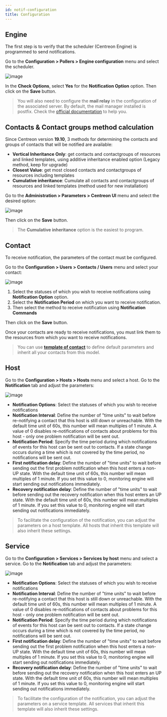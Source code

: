 ```yaml
---
id: notif-configuration
title: Configuration
---
```


## Engine

The first step is to verify that the scheduler (Centreon Engine) is programmed to send notifications.

Go to the **Configuration > Pollers > Engine configuration** menu and select the scheduler.

![image](../assets/alerts/notif_engine_conf.png)

In the **Check Options**, select **Yes** for the **Notification Option** option. Then click on the **Save** button.

> You will also need to configure the **mail relay** in the configuration of the associated server.
> By default, the mail manager installed is postfix. Check the [official documentation](http://www.postfix.org/BASIC_CONFIGURATION_README) to help you.


## Contacts & Contact groups method calculation

Since Centreon version **19.10**, 3 methods for determining the contacts and groups of contacts that will be notified
are available:

* **Vertical Inheritance Only**: get contacts and contactgroups of resources and linked templates, using additive
  inheritance enabled option (Legacy method, keep for upgrade)
* **Closest Value**: get most closed contacts and contactgroups of resources including templates
* **Cumulative inheritance**: Cumulate all contacts and contactgroups of resources and linked templates (method used
  for new installation)

Go to the **Administration > Parameters > Centreon UI** menu and select the desired option:

![image](../assets/alerts/notif_centreon_config.png)

Then click on the **Save** button.

> The **Cumulative inheritance** option is the easiest to program.

## Contact

To receive notification, the parameters of the contact must be configured.

Go to the **Configuration > Users > Contacts / Users** menu and select your contact:

![image](../assets/alerts/notif_contact_config.png)

1. Select the statuses of which you wish to receive notifications using **Notification Option** option.
2. Select the **Notification Period** on which you want to receive notification.
3. Then select the method to receive notification using **Notification Commands**

Then click on the **Save** button.

Once your contacts are ready to receive notifications, you must link them to the resources from which you want to
receive notifications.

> You can use **[template of
> contact](../monitoring/templates.md#contact-templates)** to define default
> parameters and inherit all your contacts from this model.

## Host

Go to the **Configuration > Hosts > Hosts** menu and select a host. Go to the **Notification** tab and adjust the
parameters:

![image](../assets/alerts/notif_host_config.png)

* **Notification Options**: Select the statuses of which you wish to receive notifications
* **Notification Interval**: Define the number of "time units" to wait before re-notifying a contact that this host is
  still down or unreachable. With the default time unit of 60s, this number will mean multiples of 1 minute. A value of
  0 disables re-notifications of contacts about problems for this host - only one problem notification will be sent out.
* **Notification Period**: Specify the time period during which notifications of events for this host can be sent out
  to contacts. If a state change occurs during a time which is not covered by the time period, no notifications will be
  sent out.
* **First notification delay**: Define the number of "time units" to wait before sending out the first problem
  notification when this host enters a non-UP state. With the default time unit of 60s, this number will mean multiples
  of 1 minute. If you set this value to 0, monitoring engine will start sending out notifications immediately.
* **Recovery notification delay**: Define the number of "time units" to wait before sending out the recovery
  notification when this host enters an UP state. With the default time unit of 60s, this number will mean multiples of
  1 minute. If you set this value to 0, monitoring engine will start sending out notifications immediately.

> To facilitate the configuration of the notification, you can adjust the parameters on a host template. All hosts that
> inherit this template will also inherit these settings.

## Service

Go to the **Configuration > Services > Services by host** menu and select a service. Go to the **Notification** tab and
adjust the parameters:

![image](../assets/alerts/notif_service_config.png)

* **Notification Options**: Select the statuses of which you wish to receive notifications
* **Notification Interval**: Define the number of "time units" to wait before re-notifying a contact that this host is
  still down or unreachable. With the default time unit of 60s, this number will mean multiples of 1 minute. A value of
  0 disables re-notifications of contacts about problems for this host - only one problem notification will be sent out.
* **Notification Period**: Specify the time period during which notifications of events for this host can be sent out
  to contacts. If a state change occurs during a time which is not covered by the time period, no notifications will be
  sent out.
* **First notification delay**: Define the number of "time units" to wait before sending out the first problem
  notification when this host enters a non-UP state. With the default time unit of 60s, this number will mean multiples
  of 1 minute. If you set this value to 0, monitoring engine will start sending out notifications immediately.
* **Recovery notification delay**: Define the number of "time units" to wait before sending out the recovery
  notification when this host enters an UP state. With the default time unit of 60s, this number will mean multiples of
  1 minute. If you set this value to 0, monitoring engine will start sending out notifications immediately.

> To facilitate the configuration of the notification, you can adjust the parameters on a service template. All services
> that inherit this template will also inherit these settings.
